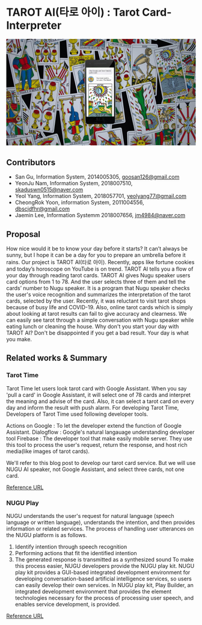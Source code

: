 # TAROT AI(타로 아이) : Tarot Card-Interpreter

![image](https://github.com/Ediwna/TAROT-AI/blob/main/tarotcard1.jpg?raw=true)

## Contributors
- San Gu, Information System, 2014005305, goosan126@gmail.com
- YeonJu Nam, Information System, 2018007510, skaduswn0515@naver.com
- Yeol Yang, Information System, 2018057701, yeolyang77@gmail.com
- CheongRok Yoon, information System, 2011004556, dbscjdfhr@gmail.com
- Jaemin Lee, Information Systemm 2018007656, jm4984@naver.com

## Proposal
How nice would it be to know your day before it starts? It can’t always be sunny, but I hope it can be a day for you to prepare an umbrella before it rains. Our project is TAROT AI(타로 아이). Recently, apps like fortune cookies and today’s horoscope on YouTube is on trend. TAROT AI tells you a flow of your day through reading tarot cards. TAROT AI gives Nugu speaker users card options from 1 to 78. And the user selects three of them and tell the cards’ number to Nugu speaker. It is a program that Nugu speaker checks the user's voice recognition and summarizes the interpretation of the tarot cards, selected by the user. Recently, it was reluctant to visit tarot shops because of busy life and COVID-19. Also, online tarot cards which is simply about looking at tarot results can fail to give accuracy and clearness. We can easily see tarot through a simple conversation with Nugu speaker while eating lunch or cleaning the house. Why don't you start your day with TAROT AI? Don't be disappointed if you get a bad result. Your day is what you make.

## Related works & Summary
### Tarot Time

 Tarot Time let users look tarot card with Google Assistant. When you say 'pull a card' in Google Assistant, it will select one of 78 cards and interpret the meaning and advise of the card. Also, it can select a tarot card on every day and inform the result with push alarm.
 For developing Tarot Time, Developers of Tarot Time used following developer tools.

Actions on Google : To let the developer extend the function of Google Assistant.
Dialogflow : Google's natural langauage understanding developer tool
Firebase : The developer tool that make easily mobile server. They use this tool to process the user's request, return the response, and host rich media(like images of tarot cards).

We'll refer to this blog post to develop our tarot card service. But we will use NUGU AI speaker, not Google Assistant, and select three cards, not one card.

[Reference URL](https://medium.com/@jfriedhoff/tarot-time-b149230a35d6)

### NUGU Play

NUGU understands the user's request for natural language (speech language or written language), understands the intention, and then provides information or related services.
The process of handling user utterances on the NUGU platform is as follows.
1. Identify intention through speech recognition
2. Performing actions that fit the identified intention
3. The generated response is transmitted as a synthesized sound
To make this process easier, NUGU developers provide the NUGU play kit.
NUGU play kit provides a GUI-based integrated development environment for developing conversation-based artificial intelligence services, so users can easily develop their own services.
In NUGU play kit, Play Builder, an integrated development environment that provides the element technologies necessary for the process of processing user speech, and enables service development, is provided.

[Reference URL](https://developers-doc.nugu.co.kr/nugu-play)
